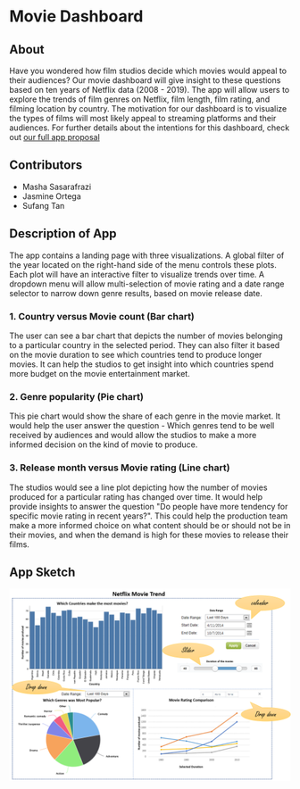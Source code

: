 # Movie Dashboard

## About

Have you wondered how film studios decide which movies would appeal to their audiences? Our movie dashboard will give insight to these questions based on ten years of Netflix data (2008 - 2019). The app will allow users to explore the trends of film genres on Netflix, film length, film rating, and filming location by country. The motivation for our dashboard is to visualize the types of films will most likely appeal to streaming platforms and their audiences. For further details about the intentions for this dashboard, check out [our full app proposal](https://github.com/UBC-MDS/movie_dashboard/blob/main/Proposal.md)

## Contributors
- Masha Sasarafrazi
- Jasmine Ortega
- Sufang Tan

## Description of App
The app contains a landing page with three visualizations. A global filter of the year located on the right-hand side of the menu controls these plots. Each plot will have an interactive filter to visualize trends over time. A dropdown menu will allow multi-selection of movie rating and a date range selector to narrow down genre results, based on movie release date.

### 1. Country versus Movie count (Bar chart)

The user can see a bar chart that depicts the number of movies belonging to a particular country in the selected period. They can also filter it based on the movie duration to see which countries tend to produce longer movies. It can help the studios to get insight into which countries spend more budget on the movie entertainment market.

### 2. Genre popularity (Pie chart)

This pie chart would show the share of each genre in the movie market. It would help the user answer the question - Which genres tend to be well received by audiences and would allow the studios to make a more informed decision on the kind of movie to produce.

### 3. Release month versus Movie rating (Line chart)

The studios would see a line plot depicting how the number of movies produced for a particular rating has changed over time. It would help provide insights to answer the question "Do people have more tendency for specific movie rating in recent years?". This could help the production team make a more informed choice on what content should be or should not be in their movies, and when the demand is high for these movies to release their films.

## App Sketch

![sketch of the app](image/sketch.png "App Sketch")
